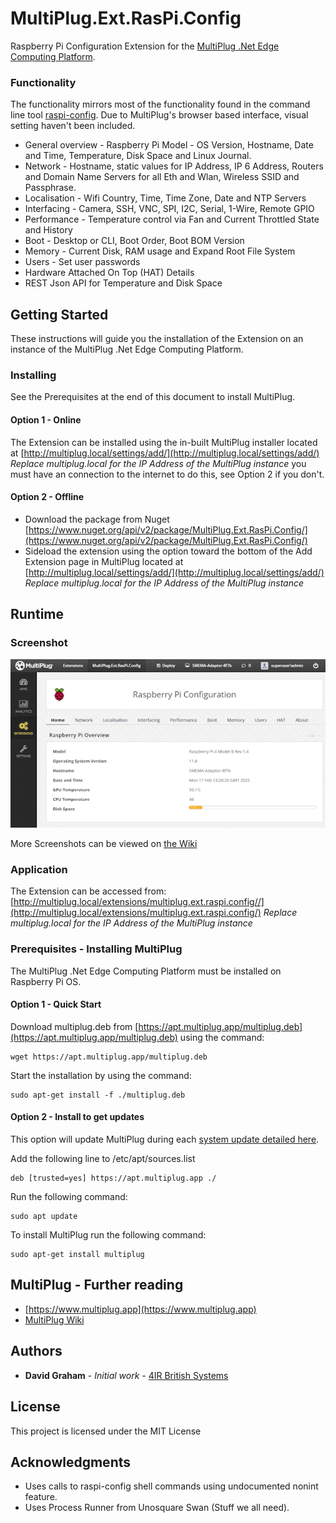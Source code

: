 # MultiPlug.Ext.RasPi.Config

Raspberry Pi Configuration Extension for the [MultiPlug .Net Edge Computing Platform](https://www.multiplug.app).

### Functionality

The functionality mirrors most of the functionality found in the command line tool [raspi-config](https://www.raspberrypi.org/documentation/configuration/raspi-config.md). Due to MultiPlug's browser based interface, visual setting haven't been included.

* General overview - Raspberry Pi Model - OS Version, Hostname, Date and Time, Temperature, Disk Space and Linux Journal.
* Network - Hostname, static values for IP Address, IP 6 Address, Routers and Domain Name Servers for all Eth and Wlan, Wireless SSID and Passphrase.
* Localisation - Wifi Country, Time, Time Zone, Date and NTP Servers
* Interfacing - Camera, SSH, VNC, SPI, I2C, Serial, 1-Wire, Remote GPIO
* Performance - Temperature control via Fan and Current Throttled State and History
* Boot - Desktop or CLI, Boot Order, Boot BOM Version
* Memory - Current Disk, RAM usage and Expand Root File System
* Users - Set user passwords
* Hardware Attached On Top (HAT) Details
* REST Json API for Temperature and Disk Space

## Getting Started

These instructions will guide you the installation of the Extension on an instance of the MultiPlug .Net Edge Computing Platform.

### Installing

See the Prerequisites at the end of this document to install MultiPlug.

#### Option 1 - Online

The Extension can be installed using the in-built MultiPlug installer located at [http://multiplug.local/settings/add/](http://multiplug.local/settings/add/)
 *Replace multiplug.local for the IP Address of the MultiPlug instance* you must have an connection to the internet to do this, see Option 2 if you don't.
 
#### Option 2 - Offline

* Download the package from Nuget [https://www.nuget.org/api/v2/package/MultiPlug.Ext.RasPi.Config/](https://www.nuget.org/api/v2/package/MultiPlug.Ext.RasPi.Config/)
* Sideload the extension using the option toward the bottom of the Add Extension page in MultiPlug located at [http://multiplug.local/settings/add/](http://multiplug.local/settings/add/)
 *Replace multiplug.local for the IP Address of the MultiPlug instance*


## Runtime
### Screenshot

![Image of MultiPlug.Ext.RasPi.Config](https://raw.githubusercontent.com/Industry4/MultiPlug.Ext.RasPi.Config/master/media/screen-shot1.png)

More Screenshots can be viewed on [the Wiki](https://github.com/Industry4/MultiPlug.Ext.RasPi.Config/wiki)

### Application

The Extension can be accessed from: [http://multiplug.local/extensions/multiplug.ext.raspi.config//](http://multiplug.local/extensions/multiplug.ext.raspi.config/)
 *Replace multiplug.local for the IP Address of the MultiPlug instance*
 
### Prerequisites - Installing MultiPlug

The MultiPlug .Net Edge Computing Platform must be installed on Raspberry Pi OS.

#### Option 1 - Quick Start

Download multiplug.deb from [https://apt.multiplug.app/multiplug.deb](https://apt.multiplug.app/multiplug.deb) using the command:

```
wget https://apt.multiplug.app/multiplug.deb
```

Start the installation by using the command:

```
sudo apt-get install -f ./multiplug.deb
```

#### Option 2 - Install to get updates

This option will update MultiPlug during each [system update detailed here](https://www.raspberrypi.org/documentation/raspbian/updating.md).

Add the following line to /etc/apt/sources.list

```
deb [trusted=yes] https://apt.multiplug.app ./
```
Run the following command:
```
sudo apt update
```
To install MultiPlug run the following command:
```
sudo apt-get install multiplug
```

## MultiPlug - Further reading

* [https://www.multiplug.app](https://www.multiplug.app)
* [MultiPlug Wiki](https://github.com/British-Systems/MultiPlug/wiki)

## Authors

* **David Graham** - *Initial work* - [4IR British Systems](https://4ir.uk)

## License

This project is licensed under the MIT License
## Acknowledgments

* Uses calls to raspi-config shell commands using undocumented nonint feature.
* Uses Process Runner from Unosquare Swan (Stuff we all need).
